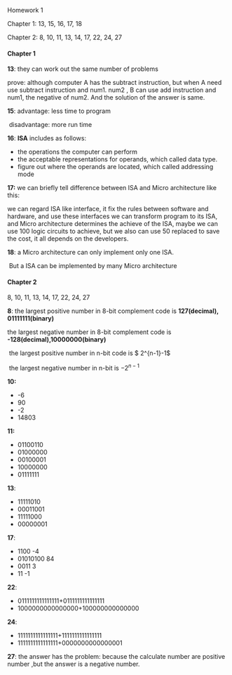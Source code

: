Homework 1

Chapter 1: 13, 15, 16, 17, 18

Chapter 2: 8, 10, 11, 13, 14, 17, 22, 24, 27



#### Chapter 1

**13**: they can work out the same number of problems

prove:  although computer A has the subtract instruction, but when A need use subtract instruction and num1. num2 , B can use add instruction and num1, the negative of num2. And the solution of the answer is same.



**15**:  advantage: less time to program

​		disadvantage: more run time  



**16**:       **ISA** includes as follows:

- the operations the computer can perform
- the acceptable representations for operands, which called data type.
-  figure out where the operands are located, which called addressing mode



**17:** we can briefly tell difference between ISA and Micro architecture like this:

we can regard ISA like interface, it fix the rules between software and hardware, and use these interfaces we can transform program to its ISA, and Micro architecture determines the achieve of the ISA, maybe we can use 100 logic circuits to achieve, but we also can use 50 replaced to save the cost, it all depends on the developers.



**18**:  a Micro architecture can only implement only one ISA.

​		But a ISA can be implemented by many Micro architecture





#### Chapter 2

8, 10, 11, 13, 14, 17, 22, 24, 27

**8**: the largest positive number in 8-bit complement code is **127(decimal), 01111111(binary)**

  the largest negative number in 8-bit complement code is **-128(decimal),10000000(binary)**

​	the largest positive number in n-bit code is $ 2^{n-1}-1$ 

​	the largest  negative number in n-bit is $-2^{n-1}$

**10:**

- -6
- 90
- -2
- 14803

**11:**

- 01100110
- 01000000
- 00100001
- 10000000
- 01111111

**13**:

- 11111010
- 00011001
- 11111000
- 00000001

**17**:

- 1100 -4
- 01010100  84
- 0011 3
- 11 -1

**22**:

- 0111111111111111+0111111111111111
- 1000000000000000+100000000000000

**24**:

- 1111111111111111+1111111111111111
- 1111111111111111+0000000000000001

**27**: the answer has the problem: because the calculate number are positive number ,but the answer is a negative number.

